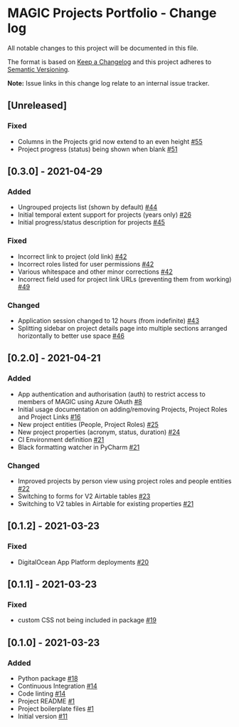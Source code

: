 # MAGIC Projects Portfolio - Change log

All notable changes to this project will be documented in this file.

The format is based on [Keep a Changelog](http://keepachangelog.com/en/1.0.0/)
and this project adheres to [Semantic Versioning](http://semver.org/spec/v2.0.0.html).

**Note:** Issue links in this change log relate to an internal issue tracker.

## [Unreleased]

### Fixed

* Columns in the Projects grid now extend to an even height
  [#55](https://gitlab.data.bas.ac.uk/MAGIC/magic-projects-portfolio/-/issues/55)
* Project progress (status) being shown when blank
  [#51](https://gitlab.data.bas.ac.uk/MAGIC/magic-projects-portfolio/-/issues/51)

## [0.3.0] - 2021-04-29

### Added

* Ungrouped projects list (shown by default)
  [#44](https://gitlab.data.bas.ac.uk/MAGIC/magic-projects-portfolio/-/issues/44)
* Initial temporal extent support for projects (years only)
  [#26](https://gitlab.data.bas.ac.uk/MAGIC/magic-projects-portfolio/-/issues/26)
* Initial progress/status description for projects
  [#45](https://gitlab.data.bas.ac.uk/MAGIC/magic-projects-portfolio/-/issues/45)

### Fixed

* Incorrect link to project (old link)
  [#42](https://gitlab.data.bas.ac.uk/MAGIC/magic-projects-portfolio/-/issues/42)
* Incorrect roles listed for user permissions
  [#42](https://gitlab.data.bas.ac.uk/MAGIC/magic-projects-portfolio/-/issues/42)
* Various whitespace and other minor corrections
  [#42](https://gitlab.data.bas.ac.uk/MAGIC/magic-projects-portfolio/-/issues/42)
* Incorrect field used for project link URLs (preventing them from working)
  [#49](https://gitlab.data.bas.ac.uk/MAGIC/magic-projects-portfolio/-/issues/49)

### Changed

* Application session changed to 12 hours (from indefinite)
  [#43](https://gitlab.data.bas.ac.uk/MAGIC/magic-projects-portfolio/-/issues/43)
* Splitting sidebar on project details page into multiple sections arranged horizontally to better use space
  [#46](https://gitlab.data.bas.ac.uk/MAGIC/magic-projects-portfolio/-/issues/46)

## [0.2.0] - 2021-04-21

### Added

* App authentication and authorisation (auth) to restrict access to members of MAGIC using Azure OAuth
  [#8](https://gitlab.data.bas.ac.uk/MAGIC/magic-projects-portfolio/-/issues/8)
* Initial usage documentation on adding/removing Projects, Project Roles and Project Links
  [#16](https://gitlab.data.bas.ac.uk/MAGIC/magic-projects-portfolio/-/issues/16)
* New project entities (People, Project Roles)
  [#25](https://gitlab.data.bas.ac.uk/MAGIC/magic-projects-portfolio/-/issues/25)
* New project properties (acronym, status, duration)
  [#24](https://gitlab.data.bas.ac.uk/MAGIC/magic-projects-portfolio/-/issues/24)
* CI Environment definition
  [#21](https://gitlab.data.bas.ac.uk/MAGIC/magic-projects-portfolio/-/issues/21)
* Black formatting watcher in PyCharm
  [#21](https://gitlab.data.bas.ac.uk/MAGIC/magic-projects-portfolio/-/issues/21)

### Changed

* Improved projects by person view using project roles and people entities
  [#22](https://gitlab.data.bas.ac.uk/MAGIC/magic-projects-portfolio/-/issues/22)
* Switching to forms for V2 Airtable tables
  [#23](https://gitlab.data.bas.ac.uk/MAGIC/magic-projects-portfolio/-/issues23)
* Switching to V2 tables in Airtable for existing properties
  [#21](https://gitlab.data.bas.ac.uk/MAGIC/magic-projects-portfolio/-/issues/21)

## [0.1.2] - 2021-03-23

### Fixed

* DigitalOcean App Platform deployments
  [#20](https://gitlab.data.bas.ac.uk/MAGIC/magic-projects-portfolio/-/issues/20)

## [0.1.1] - 2021-03-23

### Fixed

* custom CSS not being included in package
  [#19](https://gitlab.data.bas.ac.uk/MAGIC/magic-projects-portfolio/-/issues/19)

## [0.1.0] - 2021-03-23

### Added

* Python package
  [#18](https://gitlab.data.bas.ac.uk/MAGIC/magic-projects-portfolio/-/issues/18)
* Continuous Integration
  [#14](https://gitlab.data.bas.ac.uk/MAGIC/magic-projects-portfolio/-/issues/14)
* Code linting
  [#14](https://gitlab.data.bas.ac.uk/MAGIC/magic-projects-portfolio/-/issues/14)
* Project README
  [#1](https://gitlab.data.bas.ac.uk/MAGIC/magic-projects-portfolio/-/issues/1)
* Project boilerplate files
  [#1](https://gitlab.data.bas.ac.uk/MAGIC/magic-projects-portfolio/-/issues/1)
* Initial version
  [#11](https://gitlab.data.bas.ac.uk/MAGIC/magic-projects-portfolio/-/issues/11)
